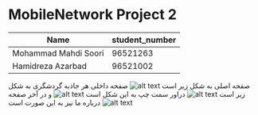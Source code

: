 # MobileNetwork Project 2
Name | student_number
------------ | -------------
Mohammad Mahdi Soori | 96521263
Hamidreza Azarbad | 96521002
صفحه اصلی به شکل زیر است
![alt text](https://github.com/riasati/MobileNetwork/blob/feature_FirstDesign/IMG_20210530_131323.jpg?raw=true)
صفحه داخلی هر جاذبه گردشگری به شکل زیر است
![alt text](https://github.com/riasati/MobileNetwork/blob/feature_FirstDesign/IMG_20210530_131546.jpg?raw=true)
دراور سمت چپ به این شکل است
![alt text](https://github.com/riasati/MobileNetwork/blob/feature_FirstDesign/IMG_20210530_131411.jpg?raw=true)
و در آخر صفحه درباره ما نیز به این صورت است
![alt text](https://github.com/riasati/MobileNetwork/blob/feature_FirstDesign/IMG_20210530_131447.jpg?raw=true)